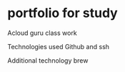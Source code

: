 # portfolio for study
Acloud guru class work

Technologies used Github and ssh

Additional technology  brew
